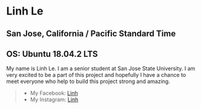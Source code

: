 <h1>Linh Le </h1>
<h2>San Jose, California / Pacific Standard Time </h2>
<h2>OS: Ubuntu 18.04.2 LTS </h2>
My name is Linh Le. I am a senior student at San Jose State University. I am very excited to be a part of this project and hopefully I have a chance to meet everyone who help to build this project strong and amazing. <br>

> - My Facebook: [Linh](https://www.facebook.com/linhlinhlinhlinh.lelelele) <br>
> - My Instagram: [Linh](https://www.instagram.com/leopoo/) <br>
